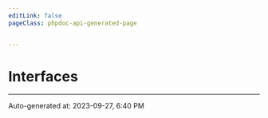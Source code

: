 ```yaml
---
editLink: false
pageClass: phpdoc-api-generated-page


---
```


# Interfaces



--------

<div class="page-edit">
    <div class="last-updated">
        <span class="prefix">Auto-generated at: </span>
        <span class="time">2023-09-27, 6:40 PM</span>
    </div>
</div>


<style src="./.assets/normalization.css" scoped/>
